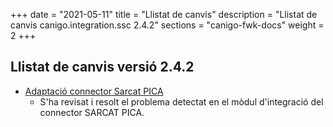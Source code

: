 +++
date        = "2021-05-11"
title       = "Llistat de canvis"
description = "Llistat de canvis canigo.integration.ssc 2.4.2"
sections    = "canigo-fwk-docs"
weight		= 2
+++

## Llistat de canvis versió 2.4.2

- [Adaptació connector Sarcat PICA](/noticies/2021-05-11-Resolucio_problema_connector_SARCAT_PICA/)
   - S'ha revisat i resolt el problema detectat en el mòdul d'integració del connector SARCAT PICA.
